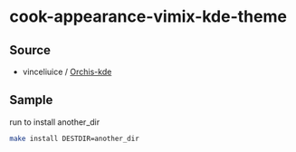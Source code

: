 

# cook-appearance-vimix-kde-theme




## Source

* vinceliuice / [Orchis-kde](https://github.com/vinceliuice/Orchis-kde)




## Sample

run to install another_dir

``` sh
make install DESTDIR=another_dir
```
